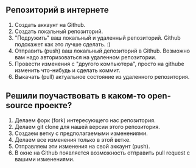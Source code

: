 ## Репозиторий в интернете
1. Cоздать аккаунт на Github.
2. Cоздать локальный репозиторий.
3. "Подружить" ваш локальный и удаленный репозиторий. Github подскажет как это лучше сделать. :)
4. Отправить (push) ваш локальный депозиторий в Github. Возможно вам надо авторизоваться на удаленном репозитории.
5. Провести изменения с "другого компьютера", просто на githube изменить что-нибудь и сделать коммит.
6. Выкачать (pull) актуальное состояние из удаленного репозитория.

## Решили поучаствовать в каком-то open-source проекте?
1. Делаем форк (fork) интересующего нас репозитория.
2. Делаем git clone для нашей версии этого репозитория.
3. Создаем ветку с предполагаемыми изменениями.
4. Делаем все изменения только в этой ветке.
5. Отправляем эти изменения на свой аккаунт (push).
6. В окне на Github появляется возможность отправить pull request c вашими изменениями.
